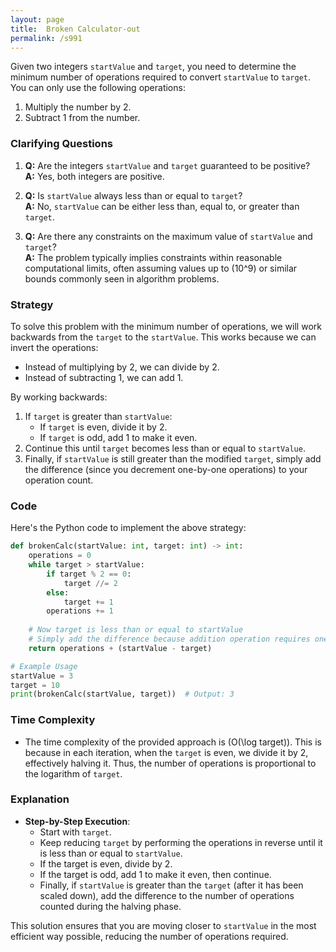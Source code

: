 ```yaml
---
layout: page
title:  Broken Calculator-out
permalink: /s991
---
```


Given two integers `startValue` and `target`, you need to determine the minimum number of operations required to convert `startValue` to `target`. You can only use the following operations:

1. Multiply the number by 2.
2. Subtract 1 from the number.

### Clarifying Questions

1. **Q:** Are the integers `startValue` and `target` guaranteed to be positive?  
   **A:** Yes, both integers are positive.

2. **Q:** Is `startValue` always less than or equal to `target`?  
   **A:** No, `startValue` can be either less than, equal to, or greater than `target`.

3. **Q:** Are there any constraints on the maximum value of `startValue` and `target`?  
   **A:** The problem typically implies constraints within reasonable computational limits, often assuming values up to \(10^9\) or similar bounds commonly seen in algorithm problems.

### Strategy

To solve this problem with the minimum number of operations, we will work backwards from the `target` to the `startValue`. This works because we can invert the operations:
- Instead of multiplying by 2, we can divide by 2.
- Instead of subtracting 1, we can add 1.

By working backwards:
1. If `target` is greater than `startValue`:
   - If `target` is even, divide it by 2.
   - If `target` is odd, add 1 to make it even.
2. Continue this until `target` becomes less than or equal to `startValue`.
3. Finally, if `startValue` is still greater than the modified `target`, simply add the difference (since you decrement one-by-one operations) to your operation count.

### Code

Here's the Python code to implement the above strategy:

```python
def brokenCalc(startValue: int, target: int) -> int:
    operations = 0
    while target > startValue:
        if target % 2 == 0:
            target //= 2
        else:
            target += 1
        operations += 1
    
    # Now target is less than or equal to startValue
    # Simply add the difference because addition operation requires one step each
    return operations + (startValue - target)

# Example Usage
startValue = 3
target = 10
print(brokenCalc(startValue, target))  # Output: 3
```

### Time Complexity

- The time complexity of the provided approach is \(O(\log target)\). This is because in each iteration, when the `target` is even, we divide it by 2, effectively halving it. Thus, the number of operations is proportional to the logarithm of `target`.

### Explanation

- **Step-by-Step Execution**:
  - Start with `target`.
  - Keep reducing `target` by performing the operations in reverse until it is less than or equal to `startValue`.
  - If the target is even, divide by 2.
  - If the target is odd, add 1 to make it even, then continue.
  - Finally, if `startValue` is greater than the `target` (after it has been scaled down), add the difference to the number of operations counted during the halving phase.

This solution ensures that you are moving closer to `startValue` in the most efficient way possible, reducing the number of operations required.